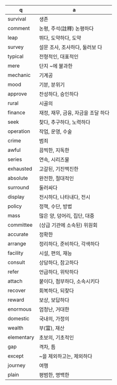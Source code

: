 
q | a 
--|--
survival		| 생존
comment		| 논평, 주석(註釋) 논평하다
leap		| 뛰다, 도약하다, 도약
survey		| 설문 조사, 조사하다, 둘러보 다
typical		| 전형적인, 대표적인
mere		| 단지 ~에 불과한
mechanic		| 기계공
mood		| 기분, 분위기
approve		| 찬성하다, 승인하다
rural		| 시골의
finance		| 재정, 재무, 금융, 자금을 조달 하다
seek		| 찾다, 추구하다, 노력하다
operation		| 작업, 운영, 수술
crime		| 범죄
awful		| 끔찍한, 지독한
series		| 연속, 시리즈물
exhausted		| 고갈된, 기진맥진한
absolute		| 완전한, 절대적인
surround		| 둘러싸다
display		| 전시하다, 나타내다, 전시
policy		| 정책, 수단, 방법
mass		| 많은 양, 덩어리, 집단, 대중
committee		| (상급 기관에 소속된) 위원회
accurate		| 정확한
arrange		| 정리하다, 준비하다, 각색하다
facility		| 시설, 편의, 재능
consult		| 상담하다, 참고하다
refer		| 언급하다, 위탁하다
attach		| 붙이다, 첨부하다, 소속시키다
recover		| 회복하다, 되찾다
reward		| 보상, 보답하다
enormous		| 엄청난, 거대한
domestic		| 국내의, 가정의
wealth		| 부(富), 재산
elementary		| 초보의, 기초적인
gap		| 격차, 틈
except		| ~을 제외하고는, 제외하다
journey		| 여행
plain		| 평범한, 명백한
